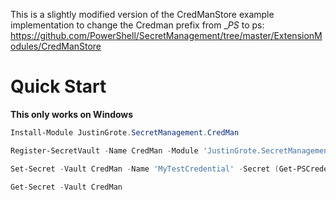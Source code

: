 This is a slightly modified version of the CredManStore example implementation to change the Credman prefix from __PS_ to ps:
https://github.com/PowerShell/SecretManagement/tree/master/ExtensionModules/CredManStore

# Quick Start
**This only works on Windows**
```powershell
Install-Module JustinGrote.SecretManagement.CredMan

Register-SecretVault -Name CredMan -Module 'JustinGrote.SecretManagement.CredMan'

Set-Secret -Vault CredMan -Name 'MyTestCredential' -Secret (Get-PSCredential)

Get-Secret -Vault CredMan
```
